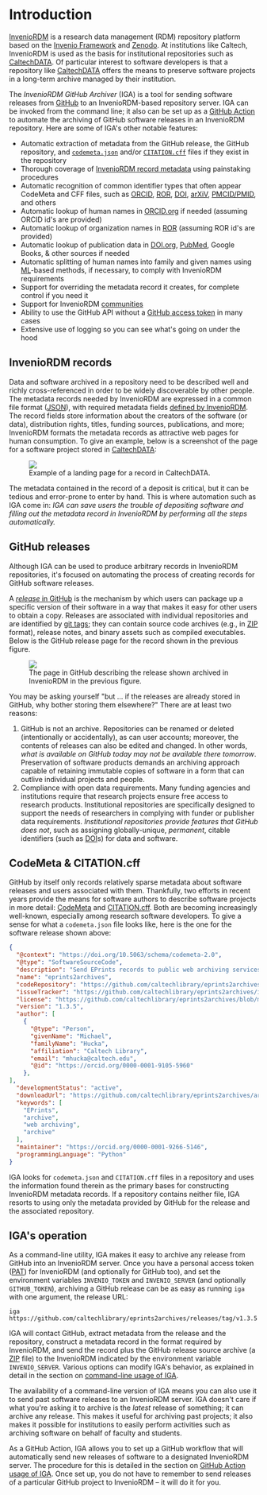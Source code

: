 # Introduction

[InvenioRDM](https://inveniosoftware.org/products/rdm/) is a research data management (RDM) repository platform based on the [Invenio Framework](https://inveniosoftware.org/products/framework/) and [Zenodo](https://www.zenodo.org). At institutions like Caltech, InvenioRDM is used as the basis for institutional repositories such as [CaltechDATA](https://data.caltech.edu). Of particular interest to software developers is that a repository like [CaltechDATA](https://data.caltech.edu) offers the means to preserve software projects in a long-term archive managed by their institution.

The _InvenioRDM GitHub Archiver_ (IGA) is a tool for sending software releases from [GitHub](https://github.com/about) to an InvenioRDM-based repository server. IGA can be invoked from the command line; it also can be set up as a [GitHub Action](https://docs.github.com/en/actions) to automate the archiving of GitHub software releases in an InvenioRDM repository. Here are some of IGA's other notable features:
* Automatic extraction of metadata from the GitHub release, the GitHub repository, and [`codemeta.json`](https://codemeta.github.io) and/or [`CITATION.cff`](https://citation-file-format.github.io) files if they exist in the repository
* Thorough coverage of [InvenioRDM record metadata](https://inveniordm.docs.cern.ch/reference/metadata) using painstaking procedures
* Automatic recognition of common identifier types that often appear CodeMeta and CFF files, such as [ORCID](https://orcid.org), [ROR](https://ror.org), [DOI](https://www.doi.org), [arXiV](https://arxiv.org), [PMCID/PMID](https://www.ncbi.nlm.nih.gov/pmc/about/public-access-info/), and others
* Automatic lookup of human names in [ORCID.org](https://orcid.org) if needed (assuming ORCID id's are provided)
* Automatic lookup of organization names in [ROR](https://ror.org) (assuming ROR id's are provided)
* Automatic lookup of publication data in [DOI.org](https://www.doi.org), [PubMed]((https://www.ncbi.nlm.nih.gov/pmc/about/public-access-info/)), Google Books, & other sources if needed
* Automatic splitting of human names into family and given names using [ML](https://en.wikipedia.org/wiki/Machine_learning)-based methods, if necessary, to comply with InvenioRDM requirements
* Support for overriding the metadata record it creates, for complete control if you need it
* Support for InvenioRDM [communities](https://invenio-communities.readthedocs.io/en/latest/)
* Ability to use the GitHub API without a [GitHub access token](https://docs.github.com/en/authentication/keeping-your-account-and-data-secure/creating-a-personal-access-token) in many cases
* Extensive use of logging so you can see what's going on under the hood


## InvenioRDM records

Data and software archived in a repository need to be described well and richly cross-referenced in order to be widely discoverable by other people. The metadata records needed by InvenioRDM are expressed in a common file format ([JSON](https://www.json.org)), with required metadata fields [defined by InvenioRDM](https://inveniordm.docs.cern.ch/reference/metadata/). The record fields store information about the creators of the software (or data), distribution rights, titles, funding sources, publications, and more; InvenioRDM formats the metadata records as attractive web pages for human consumption. To give an example, below is a screenshot of the page for a software project stored in [CaltechDATA](https://data.caltech.edu):

<figure>
    <img src="_static/media/example-record-landing-page.jpg">
    <figcaption>Example of a landing page for a record in CaltechDATA.</figcaption>
</figure>

The metadata contained in the record of a deposit is critical, but it can be tedious and error-prone to enter by hand.  This is where automation such as IGA come in: _IGA can save users the trouble of depositing software and filling out the metadata record in InvenioRDM by performing all the steps automatically._


## GitHub releases

Although IGA can be used to produce arbitrary records in InvenioRDM repositories, it's focused on automating the process of creating records for GitHub software releases.

A [_release_ in GitHub](https://github.blog/2013-07-02-release-your-software/) is the mechanism by which users can package up a specific version of their software in a way that makes it easy for other users to obtain a copy. Releases are associated with individual repositories and are identified by [git tags](https://git-scm.com/book/en/v2/Git-Basics-Tagging); they can contain source code archives (e.g., in [ZIP](https://en.wikipedia.org/wiki/ZIP_(file_format)) format), release notes, and binary assets such as compiled executables. Below is the GitHub release page for the record shown in the previous figure.

<figure>
    <img src="_static/media/example-github-release.jpg">
    <figcaption>The page in GitHub describing the release shown archived in InvenioRDM in the previous figure.</figcaption>
</figure>

You may be asking yourself "but … if the releases are already stored in GitHub, why bother storing them elsewhere?" There are at least two reasons:
1. GitHub is not an archive. Repositories can be renamed or deleted (intentionally or accidentally), as can user accounts; moreover, the contents of releases can also be edited and changed. In other words, _what is available on GitHub today may not be available there tomorrow_. Preservation of software products demands an archiving approach capable of retaining immutable copies of software in a form that can outlive individual projects and people.
2. Compliance with open data requirements. Many funding agencies and institutions require that research projects ensure free access to research products. Institutional repositories are specifically designed to support the needs of researchers in complying with funder or publisher data requirements. _Institutional repositories provide features that GitHub does not_, such as assigning globally-unique, _permanent_, citable identifiers (such as [DOI](https://en.wikipedia.org/wiki/Digital_object_identifier)s) for data and software.


## CodeMeta & CITATION.cff

GitHub by itself only records relatively sparse metadata about software releases and users associated with them. Thankfully, two efforts in recent years provide the means for software authors to describe software projects in more detail: [CodeMeta](https://codemeta.github.io) and [CITATION.cff](https://citation-file-format.github.io). Both are becoming increasingly well-known, especially among research software developers. To give a sense for what a `codemeta.json` file looks like, here is the one for the software release shown above:

```json
{
  "@context": "https://doi.org/10.5063/schema/codemeta-2.0",
  "@type": "SoftwareSourceCode",
  "description": "Send EPrints records to public web archiving services",
  "name": "eprints2archives",
  "codeRepository": "https://github.com/caltechlibrary/eprints2archives",
  "issueTracker": "https://github.com/caltechlibrary/eprints2archives/issues",
  "license": "https://github.com/caltechlibrary/eprints2archives/blob/master/LICENSE",
  "version": "1.3.5",
  "author": [
    {
      "@type": "Person",
      "givenName": "Michael",
      "familyName": "Hucka",
      "affiliation": "Caltech Library",
      "email": "mhucka@caltech.edu",
      "@id": "https://orcid.org/0000-0001-9105-5960"
    },
],
  "developmentStatus": "active",
  "downloadUrl": "https://github.com/caltechlibrary/eprints2archives/archive/master.zip",
  "keywords": [
    "EPrints",
    "archive",
    "web archiving",
    "archive"
  ],
  "maintainer": "https://orcid.org/0000-0001-9266-5146",
  "programmingLanguage": "Python"
}
```

IGA looks for `codemeta.json` and `CITATION.cff` files in a repository and uses the information found therein as the primary bases for constructing InvenioRDM metadata records. If a repository contains neither file, IGA resorts to using only the metadata provided by GitHub for the release and the associated repository.


## IGA's operation

As a command-line utility, IGA makes it easy to archive any release from GitHub into an InvenioRDM server. Once you have a personal access token ([PAT](glossary.md#term-PAT)) for InvenioRDM (and optionally for GitHub too), and set the environment variables `INVENIO_TOKEN` and `INVENIO_SERVER` (and optionally `GITHUB_TOKEN`), archiving a GitHub release can be as easy as running `iga` with one argument, the release URL:
```shell
iga https://github.com/caltechlibrary/eprints2archives/releases/tag/v1.3.5
```
IGA will contact GitHub, extract metadata from the release and the repository, construct a metadata record in the format required by InvenioRDM, and send the record plus the GitHub release source archive (a [ZIP](https://en.wikipedia.org/wiki/ZIP_(file_format)) file) to the InvenioRDM indicated by the environment variable `INVENIO_SERVER`. Various options can modify IGA's behavior, as explained in detail in the section on [command-line usage of IGA](cli-usage.md).

The availability of a command-line version of IGA means you can also use it to send past software releases to an InvenioRDM server. IGA doesn't care if what you're asking it to archive is the _latest_ release of something; it can archive any release. This makes it useful for archiving past projects; it also makes it possible for institutions to easily perform activities such as archiving software on behalf of faculty and students.

As a GitHub Action, IGA allows you to set up a GitHub workflow that will automatically send new releases of software to a designated InvenioRDM server. The procedure for this is detailed in the section on [GitHub Action usage of IGA](gha-usage.md). Once set up, you do not have to remember to send releases of a particular GitHub project to InvenioRDM &ndash; it will do it for you.
